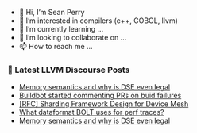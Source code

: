 - 👋 Hi, I’m Sean Perry
- 👀 I’m interested in compilers (c++, COBOL, llvm)
- 🌱 I’m currently learning ...
- 💞️ I’m looking to collaborate on ...
- 📫 How to reach me ...

<!---
s66perry/s66perry is a ✨ special ✨ repository because its `README.md` (this file) appears on your GitHub profile.
You can click the Preview link to take a look at your changes.
--->
### 📕 Latest LLVM Discourse Posts

<!-- DISCOURSE-LLVM:START -->
- [Memory semantics and why is DSE even legal](https://discourse.llvm.org/t/memory-semantics-and-why-is-dse-even-legal/79927#post_2)
- [Buildbot started commenting PRs on buid failures](https://discourse.llvm.org/t/buildbot-started-commenting-prs-on-buid-failures/79738#post_14)
- [[RFC] Sharding Framework Design for Device Mesh](https://discourse.llvm.org/t/rfc-sharding-framework-design-for-device-mesh/73533?page=7#post_135)
- [What dataformat BOLT uses for perf traces?](https://discourse.llvm.org/t/what-dataformat-bolt-uses-for-perf-traces/79922#post_2)
- [Memory semantics and why is DSE even legal](https://discourse.llvm.org/t/memory-semantics-and-why-is-dse-even-legal/79927#post_1)
<!-- DISCOURSE-LLVM:END -->
